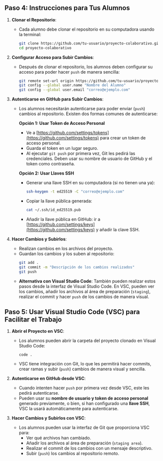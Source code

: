 ## Paso 4: Instrucciones para Tus Alumnos
1. **Clonar el Repositorio**:
   - Cada alumno debe clonar el repositorio en su computadora usando la terminal:
     ```bash
     git clone https://github.com/tu-usuario/proyecto-colaborativo.git
     cd proyecto-colaborativo
     ```

2. **Configurar Acceso para Subir Cambios**:
   - Después de clonar el repositorio, los alumnos deben configurar su acceso para poder hacer `push` de manera sencilla:
     ```bash
     git remote set-url origin https://github.com/tu-usuario/proyecto-colaborativo.git
     git config --global user.name "Nombre del Alumno"
     git config --global user.email "correo@ejemplo.com"
     ```

3. **Autenticarse en GitHub para Subir Cambios**:
   - Los alumnos necesitarán autenticarse para poder enviar (`push`) cambios al repositorio. Existen dos formas comunes de autenticarse:
     
     **Opción 1: Usar Token de Acceso Personal**
     - Ve a [https://github.com/settings/tokens](https://github.com/settings/tokens) para crear un token de acceso personal.
     - Guarda el token en un lugar seguro.
     - Al ejecutar `git push` por primera vez, Git les pedirá las credenciales. Deben usar su nombre de usuario de GitHub y el token como contraseña.

     **Opción 2: Usar Llaves SSH**
     - Generar una llave SSH en su computadora (si no tienen una ya):
       ```bash
       ssh-keygen -t ed25519 -C "correo@ejemplo.com"
       ```
     - Copiar la llave pública generada:
       ```bash
       cat ~/.ssh/id_ed25519.pub
       ```
     - Añadir la llave pública en GitHub: ir a [https://github.com/settings/keys](https://github.com/settings/keys) y añadir la clave SSH.

4. **Hacer Cambios y Subirlos**:
   - Realizan cambios en los archivos del proyecto.
   - Guardan los cambios y los suben al repositorio:
     ```bash
     git add .
     git commit -m "Descripción de los cambios realizados"
     git push
     ```
   - **Alternativa con Visual Studio Code**: También pueden realizar estos pasos desde la interfaz de Visual Studio Code. En VSC, pueden ver los cambios, añadir los archivos al área de preparación (`staging`), realizar el commit y hacer `push` de los cambios de manera visual.

## Paso 5: Usar Visual Studio Code (VSC) para Facilitar el Trabajo
1. **Abrir el Proyecto en VSC**:
   - Los alumnos pueden abrir la carpeta del proyecto clonado en Visual Studio Code:
     ```
     code .
     ```
   - VSC tiene integración con Git, lo que les permitirá hacer commits, crear ramas y subir (`push`) cambios de manera visual y sencilla.

2. **Autenticarse en GitHub desde VSC**:
   - Cuando intenten hacer `push` por primera vez desde VSC, este les pedirá autenticarse.
   - Pueden usar su **nombre de usuario y token de acceso personal** generado previamente, o bien, si han configurado una **llave SSH**, VSC la usará automáticamente para autenticarse.

3. **Hacer Cambios y Subirlos con VSC**:
   - Los alumnos pueden usar la interfaz de Git que proporciona VSC para:
     - Ver qué archivos han cambiado.
     - Añadir los archivos al área de preparación (`staging area`).
     - Realizar el commit de los cambios con un mensaje descriptivo.
     - Subir (`push`) los cambios al repositorio remoto.